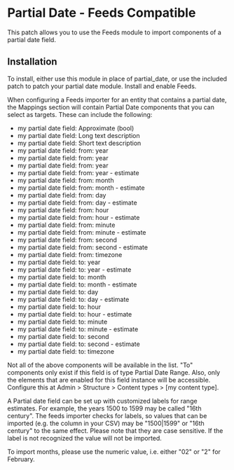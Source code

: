 # Partial Date - Feeds Compatible

This patch allows you to use the Feeds module to import components of a partial date field.

## Installation
To install, either use this module in place of partial_date, or use the included patch 
to patch your partial date module. Install and enable Feeds.

When configuring a Feeds importer for an entity that contains a partial date, the Mappings section will contain Partial Date components that you can select as targets. These can include the following:

* my partial date field: Approximate (bool)
* my partial date field: Long text description
* my partial date field: Short text description
* my partial date field: from: year
* my partial date field: from: year
* my partial date field: from: year
* my partial date field: from: year - estimate
* my partial date field: from: month
* my partial date field: from: month - estimate
* my partial date field: from: day
* my partial date field: from: day - estimate
* my partial date field: from: hour
* my partial date field: from: hour - estimate
* my partial date field: from: minute
* my partial date field: from: minute - estimate
* my partial date field: from: second
* my partial date field: from: second - estimate
* my partial date field: from: timezone
* my partial date field: to: year
* my partial date field: to: year - estimate
* my partial date field: to: month
* my partial date field: to: month - estimate
* my partial date field: to: day
* my partial date field: to: day - estimate
* my partial date field: to: hour
* my partial date field: to: hour - estimate
* my partial date field: to: minute
* my partial date field: to: minute - estimate
* my partial date field: to: second
* my partial date field: to: second - estimate
* my partial date field: to: timezone

Not all of the above components will be available in the list.  "To" components only exist if this field is of type Partial Date Range. Also, only the elements that are enabled for this field instance will be accessible. Configure this at Admin > Structure > Content types > [my content type]. 

A Partial date field can be set up with customized labels for range estimates. For example, the years 1500 to 1599 may be called "16th century". The feeds importer checks for labels, so values that can be imported (e.g. the column in your CSV) may be "1500|1599" or "16th century" to the same effect. Please note that they are case sensitive. If the label is not recognized the value will not be imported.

To import months, please use the numeric value, i.e. either "02" or "2" for February.